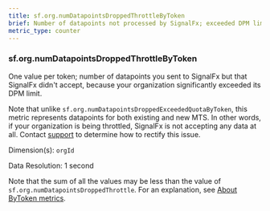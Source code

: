 ```yaml
---
title: sf.org.numDatapointsDroppedThrottleByToken
brief: Number of datapoints not processed by SignalFx; exceeded DPM limit
metric_type: counter
---
```

### sf.org.numDatapointsDroppedThrottleByToken

One value per token; number of datapoints you sent to SignalFx but that SignalFx didn't accept, because your organization significantly exceeded its DPM limit.

Note that unlike `sf.org.numDatapointsDroppedExceededQuotaByToken`, this metric represents datapoints for both existing and new MTS. In other words, if your organization is being throttled, SignalFx is not accepting any data at all. Contact [support](https://support.signalfx.com/hc/en-us/requests/new) to determine how to rectify this issue.

Dimension(s): `orgId`

Data Resolution: 1 second

Note that the sum of all the values may be less than the value of `sf.org.numDatapointsDroppedThrottle`. For an explanation, see [About ByToken metrics](../readme.md#about-bytoken-metrics).
